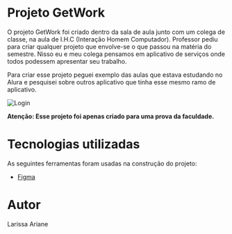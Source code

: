 # Projeto GetWork
O projeto GetWork foi criado dentro da sala de aula junto com um colega de classe, na aula de I.H.C (Interação Homem Computador). Professor pediu para criar qualquer projeto que envolve-se o que passou na matéria do semestre. Nisso eu e meu colega pensamos em aplicativo de serviços onde todos podessem apresentar seu trabalho. 

Para criar esse projeto peguei exemplo das aulas que estava estudando no Alura e pesquisei sobre outros aplicativo que tinha esse mesmo ramo de aplicativo. 


![Login](https://github.com/user-attachments/assets/9b41c862-92f2-4fd0-8af2-ebbff0d4c481)

<b>Atenção: Esse projeto foi apenas criado para uma prova da faculdade.</b>

# Tecnologias utilizadas

As seguintes ferramentas foram usadas na construção do projeto:

- [Figma](https://www.figma.com/pt-br/)

# Autor

Larissa Ariane

